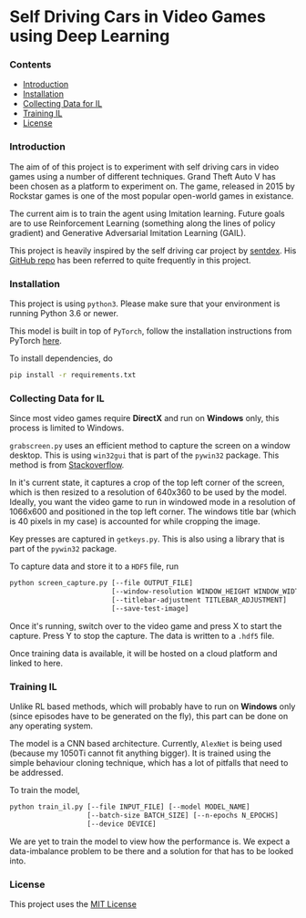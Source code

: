 # Self Driving Cars in Video Games using Deep Learning

### Contents
- [Introduction](#Introduction)
- [Installation](#Installation)
- [Collecting Data for IL](#Collecting-Data-for-IL)
- [Training IL](#Training-IL)
- [License](#License)

### Introduction
The aim of of this project is to experiment with self driving cars in video games using a number of different techniques. 
Grand Theft Auto V has been chosen as a platform to experiment on. The game, released in 2015 by Rockstar games is one of the most popular open-world games in existance.

The current aim is to train the agent using Imitation learning. Future goals are to use Reinforcement Learning (something along the lines of policy gradient) and Generative Adversarial Imitation Learning (GAIL).

This project is heavily inspired by the self driving car project by [sentdex](https://github.com/sentdex). His [GitHub repo](https://github.com/sentdex/pygta5) has been referred to quite frequently in this project.

### Installation
This project is using `python3`. Please make sure that your environment is running Python 3.6 or newer.

This model is built in top of `PyTorch`, follow the installation instructions from PyTorch [here](https://pytorch.org/get-started/locally/).

To install dependencies, do
```bash
pip install -r requirements.txt
```

### Collecting Data for IL
Since most video games require **DirectX** and run on **Windows** only, this process is limited to Windows.

`grabscreen.py` uses an efficient method to capture the screen on a window desktop. This is using `win32gui` that is part of the `pywin32` package. This method is from [Stackoverflow](https://stackoverflow.com/questions/3586046/fastest-way-to-take-a-screenshot-with-python-on-windows).

In it's current state, it captures a crop of the top left corner of the screen, which is then resized to a resolution of 640x360 to be used by the model. Ideally, you want the video game to run in windowed mode in a resolution of 1066x600 and positioned in the top left corner. The windows title bar (which is 40 pixels in my case) is accounted for while cropping the image.

Key presses are captured in `getkeys.py`. This is also using a library that is part of the `pywin32` package.

To capture data and store it to a `HDF5` file, run
```bash
python screen_capture.py [--file OUTPUT_FILE]
                         [--window-resolution WINDOW_HEIGHT WINDOW_WIDTH]
                         [--titlebar-adjustment TITLEBAR_ADJUSTMENT]
                         [--save-test-image]
```
Once it's running, switch over to the video game and press X to start the capture. Press Y to stop the capture. The data is written to a `.hdf5` file.

Once training data is available, it will be hosted on a cloud platform and linked to here.

### Training IL
Unlike RL based methods, which will probably have to run on **Windows** only (since episodes have to be generated on the fly), this part can be done on any operating system.

The model is a CNN based architecture. Currently, `AlexNet` is being used (because my 1050Ti cannot fit anything bigger). It is trained using the simple behaviour cloning technique, which has a lot of pitfalls that need to be addressed. 

To train the model,
```bash
python train_il.py [--file INPUT_FILE] [--model MODEL_NAME]
                   [--batch-size BATCH_SIZE] [--n-epochs N_EPOCHS]
                   [--device DEVICE]
```
We are yet to train the model to view how the performance is. We expect a data-imbalance problem to be there and a solution for that has to be looked into.

### License
This project uses the [MIT License](https://opensource.org/licenses/MIT)